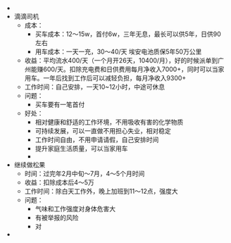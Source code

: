-
- 滴滴司机
	- 成本：
		- 买车成本：12～15w，首付6w，三年无息，最长可以供5年，日供90左右
		- 用车成本：一天一充，30～40/天 埃安电池质保5年50万公里
	- 收益：平均流水400/天（一个月开26天，10400/月），好的时候派单到广州能赚600/天。扣除充电费和日供费用每月净收入7000+，同时可以当家用车。一年后找到工作后可以减轻负担，每月净收入9300+
	- 工作时间：自己安排，一天10~12小时，中途可休息
	- 问题：
		- 买车要有一笔首付
	- 好处：
		- 相对健康和舒适的工作环境，不用吸收有害的化学物质
		- 可持续发展，可以一直做不用担心失业，相对稳定
		- 工作时间自由，不用申请请假，自己安排时间
		- 提升家庭生活质量，可以当家用车
		-
- 继续做松果
	- 时间：过完年2月中旬～7月，4～5个月时间
	- 收益：扣除成本后4～5万
	- 工作时间：除白天工作外，晚上加班到11～12点，强度大
	- 问题：
		- 气味和工作强度对身体危害大
		- 有被举报的风险
		- 对
-